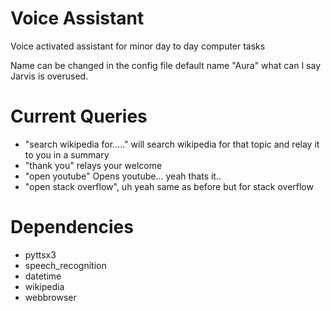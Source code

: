 # Voice Assistant

Voice activated assistant for minor day to day computer tasks

Name can be changed in the config file default name "Aura" what can I say Jarvis is overused.

# Current Queries

- "search wikipedia for....." will search wikipedia for that topic and relay it to you in a summary
- "thank you" relays your welcome
- "open youtube" Opens youtube... yeah thats it..
- "open stack overflow", uh yeah same as before but for stack overflow

# Dependencies

- pyttsx3
- speech_recognition 
- datetime
- wikipedia
- webbrowser
